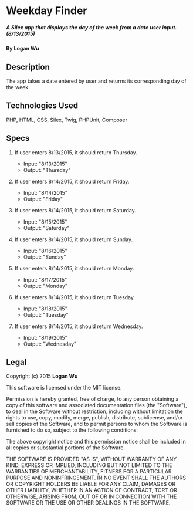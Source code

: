 # Weekday Finder

##### A Silex app that displays the day of the week from a date user input. (8/13/2015)

#### By Logan Wu

## Description
The app takes a date entered by user and returns its corresponding day of the week.

## Technologies Used

PHP, HTML, CSS, Silex, Twig, PHPUnit, Composer

## Specs

1. If user enters 8/13/2015, it should return Thursday.
    * Input: "8/13/2015"
    * Output: "Thursday"

2. If user enters 8/14/2015, it should return Friday.
    * Input: "8/14/2015"
    * Output: "Friday"

3. If user enters 8/14/2015, it should return Saturday.
    * Input: "8/15/2015"
    * Output: "Saturday"

4. If user enters 8/14/2015, it should return Sunday.
    * Input: "8/16/2015"
    * Output: "Sunday"

5. If user enters 8/14/2015, it should return Monday.
    * Input: "8/17/2015"
    * Output: "Monday"

6. If user enters 8/14/2015, it should return Tuesday.
    * Input: "8/18/2015"
    * Output: "Tuesday"

7. If user enters 8/14/2015, it should return Wednesday.
    * Input: "8/19/2015"
    * Output: "Wednesday"

## Legal

Copyright (c) 2015 **Logan Wu**

This software is licensed under the MIT license.

Permission is hereby granted, free of charge, to any person obtaining a copy of this software and associated documentation files (the "Software"), to deal in the Software without restriction, including without limitation the rights to use, copy, modify, merge, publish, distribute, sublicense, and/or sell copies of the Software, and to permit persons to whom the Software is furnished to do so, subject to the following conditions:

The above copyright notice and this permission notice shall be included in all copies or substantial portions of the Software.

THE SOFTWARE IS PROVIDED "AS IS", WITHOUT WARRANTY OF ANY KIND, EXPRESS OR IMPLIED, INCLUDING BUT NOT LIMITED TO THE WARRANTIES OF MERCHANTABILITY, FITNESS FOR A PARTICULAR PURPOSE AND NONINFRINGEMENT. IN NO EVENT SHALL THE AUTHORS OR COPYRIGHT HOLDERS BE LIABLE FOR ANY CLAIM, DAMAGES OR OTHER LIABILITY, WHETHER IN AN ACTION OF CONTRACT, TORT OR OTHERWISE, ARISING FROM, OUT OF OR IN CONNECTION WITH THE SOFTWARE OR THE USE OR OTHER DEALINGS IN THE SOFTWARE.
